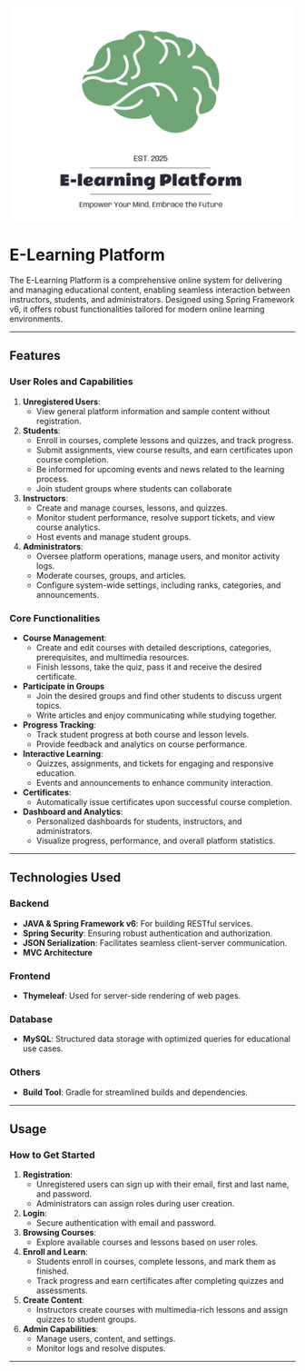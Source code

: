 ![E-Learning Platform Logo](src/main/resources/static/images/logo/e-learning-platform-logo.png)

# E-Learning Platform

The E-Learning Platform is a comprehensive online system for delivering and managing educational content, enabling seamless interaction between instructors, students, and administrators. Designed using Spring Framework v6, it offers robust functionalities tailored for modern online learning environments.

---

## Features

### User Roles and Capabilities
1. **Unregistered Users**:
   - View general platform information and sample content without registration.
2. **Students**:
   - Enroll in courses, complete lessons and quizzes, and track progress.
   - Submit assignments, view course results, and earn certificates upon course completion.
   - Be informed for upcoming events and news related to the learning process.
   - Join student groups where students can collaborate
3. **Instructors**:
   - Create and manage courses, lessons, and quizzes.
   - Monitor student performance, resolve support tickets, and view course analytics.
   - Host events and manage student groups.
4. **Administrators**:
   - Oversee platform operations, manage users, and monitor activity logs.
   - Moderate courses, groups, and articles.
   - Configure system-wide settings, including ranks, categories, and announcements.

### Core Functionalities
- **Course Management**:
  - Create and edit courses with detailed descriptions, categories, prerequisites, and multimedia resources.
  - Finish lessons, take the quiz, pass it and receive the desired certificate.
- **Participate in Groups**
  - Join the desired groups and find other students to discuss urgent topics.
  - Write articles and enjoy communicating while studying together.
- **Progress Tracking**:
  - Track student progress at both course and lesson levels.
  - Provide feedback and analytics on course performance.
- **Interactive Learning**:
  - Quizzes, assignments, and tickets for engaging and responsive education.
  - Events and announcements to enhance community interaction.
- **Certificates**:
  - Automatically issue certificates upon successful course completion.
- **Dashboard and Analytics**:
  - Personalized dashboards for students, instructors, and administrators.
  - Visualize progress, performance, and overall platform statistics.

---

## Technologies Used

### Backend
- **JAVA & Spring Framework v6**: For building RESTful services.
- **Spring Security**: Ensuring robust authentication and authorization.
- **JSON Serialization**: Facilitates seamless client-server communication.
- **MVC Architecture**

### Frontend
- **Thymeleaf**: Used for server-side rendering of web pages.

### Database
- **MySQL**: Structured data storage with optimized queries for educational use cases.

### Others
- **Build Tool**: Gradle for streamlined builds and dependencies.

---

## Usage

### How to Get Started
1. **Registration**:
   - Unregistered users can sign up with their email, first and last name, and password.
   - Administrators can assign roles during user creation.
2. **Login**:
   - Secure authentication with email and password.
3. **Browsing Courses**:
   - Explore available courses and lessons based on user roles.
4. **Enroll and Learn**:
   - Students enroll in courses, complete lessons, and mark them as finished.
   - Track progress and earn certificates after completing quizzes and assessments.
5. **Create Content**:
   - Instructors create courses with multimedia-rich lessons and assign quizzes to student groups.
6. **Admin Capabilities**:
   - Manage users, content, and settings.
   - Monitor logs and resolve disputes.

---
